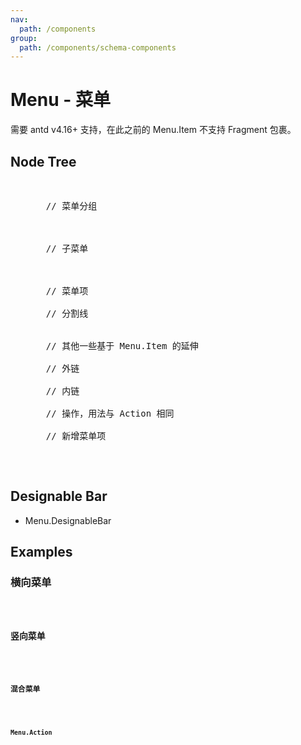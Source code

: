```yaml
---
nav:
  path: /components
group:
  path: /components/schema-components
---
```


# Menu - 菜单

需要 antd v4.16+ 支持，在此之前的 Menu.Item 不支持 Fragment 包裹。

## Node Tree

<pre lang="tsx">
<Menu>
  // 菜单分组
  <Menu.ItemGroup>
    <Menu.Item/>
  </Menu.ItemGroup>
  // 子菜单
  <Menu.SubMenu>
    <Menu.Item/>
  </Menu.SubMenu>
  // 菜单项
  <Menu.Item/>
  // 分割线
  <Menu.Divider/>

  // 其他一些基于 Menu.Item 的延伸

  // 外链
  <Menu.URL/>
  // 内链
  <Menu.Link/>
  // 操作，用法与 Action 相同
  <Menu.Action/>
  // 新增菜单项
  <Menu.AddNew/>
</Menu>
</pre>

## Designable Bar

- Menu.DesignableBar

## Examples

### 横向菜单

<code src="./demos/demo1.tsx"/>

### 竖向菜单

<code src="./demos/demo2.tsx"/>

### 混合菜单

<code src="./demos/demo4.tsx"/>

### Menu.Action

<code src="./demos/demo3.tsx"/>
